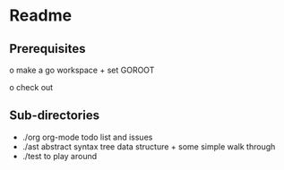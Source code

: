 Readme
========

Prerequisites
-------------


o make a go workspace + set GOROOT

o check out 


Sub-directories
---------------

  - ./org      org-mode todo list and issues
  - ./ast      abstract syntax tree data structure + some simple walk through
  - ./test     to play around 




